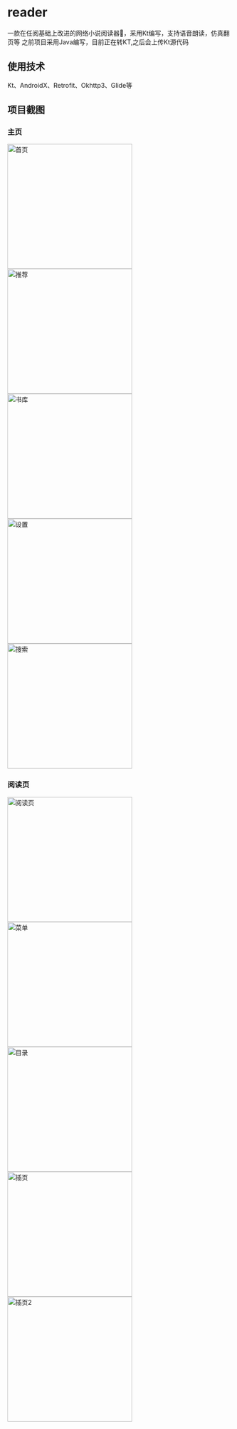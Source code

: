 # reader
一款在任阅基础上改进的网络小说阅读器📕，采用Kt编写，支持语音朗读，仿真翻页等
之前项目采用Java编写，目前正在转KT,之后会上传Kt源代码

## 使用技术 
Kt、AndroidX、Retrofit、Okhttp3、Glide等

## 项目截图
### 主页
<img src="https://github.com/390057892/reader/blob/master/screenshot/%E9%A6%96%E9%A1%B5.jpg?raw=true" width="280" alt="首页"/> <img src="
https://github.com/390057892/reader/blob/master/screenshot/%E6%8E%A8%E8%8D%90.jpg?raw=true" width="280" alt="推荐"/><img src="
https://github.com/390057892/reader/blob/master/screenshot/%E4%B9%A6%E5%BA%93.jpg?raw=true" width="280" alt="书库"/> <img src="
https://github.com/390057892/reader/blob/master/screenshot/%E8%AE%BE%E7%BD%AE.png?raw=true" width="280" alt="设置"/> <img src="
https://github.com/390057892/reader/blob/master/screenshot/%E6%90%9C%E7%B4%A2.png?raw=true" width="280" alt="搜索"/>

### 阅读页
<img src="https://github.com/390057892/reader/blob/master/screenshot/%E9%98%85%E8%AF%BB%E9%A1%B5.png" width="280" alt="阅读页"/> <img src="
https://github.com/390057892/reader/blob/master/screenshot/%E9%98%85%E8%AF%BB%E9%A1%B5%E8%8F%9C%E5%8D%95.png" width="280" alt="菜单"/> <img src="
https://github.com/390057892/reader/blob/master/screenshot/%E4%B9%A6%E7%B1%8D%E7%9B%AE%E5%BD%95.png" width="280" alt="目录"/> <img src="
https://github.com/390057892/reader/blob/master/screenshot/%E6%8F%92%E9%A1%B51.jpg" width="280" alt="插页"/> <img src="
https://github.com/390057892/reader/blob/master/screenshot/%E6%8F%92%E9%A1%B52.jpg" width="280" alt="插页2"/>

